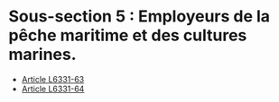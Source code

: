 # Sous-section 5 : Employeurs de la pêche maritime et des cultures marines.

* [Article L6331-63](./LEGIARTI000031843481.md)
* [Article L6331-64](./LEGIARTI000031843474.md)
